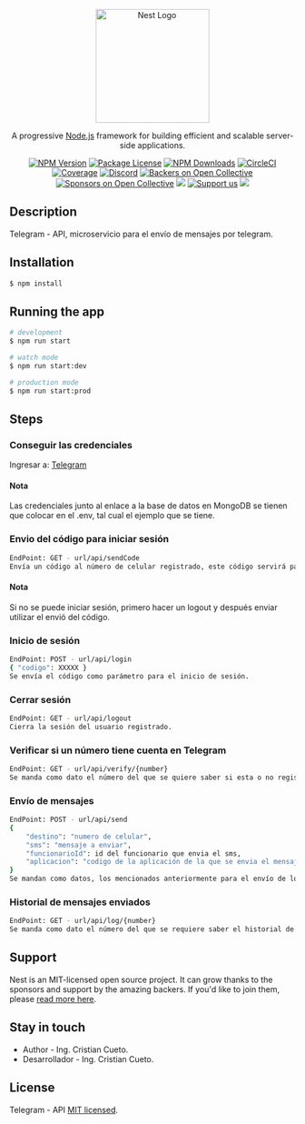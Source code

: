 <p align="center">
  <a href="http://nestjs.com/" target="blank"><img src="https://nestjs.com/img/logo-small.svg" width="200" alt="Nest Logo" /></a>
</p>

[circleci-image]: https://img.shields.io/circleci/build/github/nestjs/nest/master?token=abc123def456
[circleci-url]: https://circleci.com/gh/nestjs/nest

  <p align="center">A progressive <a href="http://nodejs.org" target="_blank">Node.js</a> framework for building efficient and scalable server-side applications.</p>
    <p align="center">
<a href="https://www.npmjs.com/~nestjscore" target="_blank"><img src="https://img.shields.io/npm/v/@nestjs/core.svg" alt="NPM Version" /></a>
<a href="https://www.npmjs.com/~nestjscore" target="_blank"><img src="https://img.shields.io/npm/l/@nestjs/core.svg" alt="Package License" /></a>
<a href="https://www.npmjs.com/~nestjscore" target="_blank"><img src="https://img.shields.io/npm/dm/@nestjs/common.svg" alt="NPM Downloads" /></a>
<a href="https://circleci.com/gh/nestjs/nest" target="_blank"><img src="https://img.shields.io/circleci/build/github/nestjs/nest/master" alt="CircleCI" /></a>
<a href="https://coveralls.io/github/nestjs/nest?branch=master" target="_blank"><img src="https://coveralls.io/repos/github/nestjs/nest/badge.svg?branch=master#9" alt="Coverage" /></a>
<a href="https://discord.gg/G7Qnnhy" target="_blank"><img src="https://img.shields.io/badge/discord-online-brightgreen.svg" alt="Discord"/></a>
<a href="https://opencollective.com/nest#backer" target="_blank"><img src="https://opencollective.com/nest/backers/badge.svg" alt="Backers on Open Collective" /></a>
<a href="https://opencollective.com/nest#sponsor" target="_blank"><img src="https://opencollective.com/nest/sponsors/badge.svg" alt="Sponsors on Open Collective" /></a>
  <a href="https://paypal.me/kamilmysliwiec" target="_blank"><img src="https://img.shields.io/badge/Donate-PayPal-ff3f59.svg"/></a>
    <a href="https://opencollective.com/nest#sponsor"  target="_blank"><img src="https://img.shields.io/badge/Support%20us-Open%20Collective-41B883.svg" alt="Support us"></a>
  <a href="https://twitter.com/nestframework" target="_blank"><img src="https://img.shields.io/twitter/follow/nestframework.svg?style=social&label=Follow"></a>
</p>
  <!--[![Backers on Open Collective](https://opencollective.com/nest/backers/badge.svg)](https://opencollective.com/nest#backer)
  [![Sponsors on Open Collective](https://opencollective.com/nest/sponsors/badge.svg)](https://opencollective.com/nest#sponsor)-->

## Description

Telegram - API, microservicio para el envío de mensajes por telegram.

## Installation

```bash
$ npm install
```

## Running the app

```bash
# development
$ npm run start

# watch mode
$ npm run start:dev

# production mode
$ npm run start:prod
```

## Steps

### Conseguir las credenciales

Ingresar a: [Telegram](https://my.telegram.org)

#### Nota

Las credenciales junto al enlace a la base de datos en MongoDB se tienen que colocar en el .env, tal cual el ejemplo que se tiene.

### Envio del código para iniciar sesión

```bash
EndPoint: GET - url/api/sendCode
Envía un código al número de celular registrado, este código servirá para el inicio de sesión.
```

#### Nota

Si no se puede iniciar sesión, primero hacer un logout y después enviar utilizar el envió del código.

### Inicio de sesión

```bash
EndPoint: POST - url/api/login
{ "codigo": XXXXX }
Se envía el código como parámetro para el inicio de sesión.
```

### Cerrar sesión

```bash
EndPoint: GET - url/api/logout
Cierra la sesión del usuario registrado.
```

### Verificar si un número tiene cuenta en Telegram

```bash
EndPoint: GET - url/api/verify/{number}
Se manda como dato el número del que se quiere saber si esta o no registrado en Telegram
```

### Envío de mensajes

```bash
EndPoint: POST - url/api/send
{
    "destino": "numero de celular",
    "sms": "mensaje a enviar",
    "funcionarioId": id del funcionario que envia el sms,
    "aplicacion": "codigo de la aplicación de la que se envia el mensaje",
}
Se mandan como datos, los mencionados anteriormente para el envío de los mensajes.
```

### Historial de mensajes enviados

```bash
EndPoint: GET - url/api/log/{number}
Se manda como dato el número del que se requiere saber el historial de sms enviados, además de un número como límite de mensajes a mostrar.
```

## Support

Nest is an MIT-licensed open source project. It can grow thanks to the sponsors and support by the amazing backers. If you'd like to join them, please [read more here](https://docs.nestjs.com/support).

## Stay in touch

- Author - Ing. Cristian Cueto.
- Desarrollador - Ing. Cristian Cueto.

## License

Telegram - API [MIT licensed](LICENSE).
